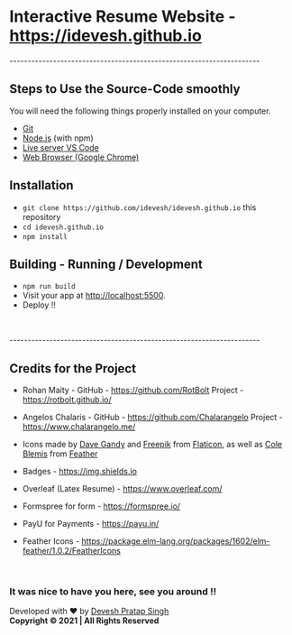 # Interactive Resume Website - **https://idevesh.github.io**

<p> ---------------------------------------------------------------------</p>

## Steps to Use the Source-Code smoothly

You will need the following things properly installed on your computer.

* [Git](https://git-scm.com/)
* [Node.js](https://nodejs.org/) (with npm)
* [Live server VS Code](https://marketplace.visualstudio.com/items?itemName=ritwickdey.LiveServer/)
* [ Web Browser (Google Chrome) ](https://google.com/chrome/)


## Installation

* `git clone https://github.com/idevesh/idevesh.github.io` this repository
* `cd idevesh.github.io`
* `npm install`


## Building -  Running / Development

* `npm run build` 
* Visit your app at [http://localhost:5500](http://localhost:5500).
* Deploy !!

<br/>

<p> ---------------------------------------------------------------------</p>

## Credits for the Project 

* Rohan Maity - GitHub - https://github.com/RotBolt  Project - https://rotbolt.github.io/

* Angelos Chalaris - GitHub - https://github.com/Chalarangelo  Project - https://www.chalarangelo.me/

*  Icons made by <a href="https://www.flaticon.com/authors/dave-gandy" target="_blank">Dave Gandy</a> and <a href="https://www.freepik.com/" target="_blank">Freepik</a> from <a href="https://www.flaticon.com/" target="_blank">Flaticon</a>, as well as <a href="https://twitter.com/colebemis" target="_blank">Cole Blemis</a> from <a href="https://feathericons.com/" target="_blank">Feather</a>
           
* Badges - https://img.shields.io

* Overleaf (Latex Resume) - https://www.overleaf.com/

* Formspree for form - https://formspree.io/

* PayU for Payments - https://payu.in/ 

* Feather Icons - https://package.elm-lang.org/packages/1602/elm-feather/1.0.2/FeatherIcons

<br/>



<h3>It was nice to have you here, see you around !! </h3>

 <p align = "centre"> 
 
 Developed with ❤️ by <a href="https://github.com/idevesh" target="_blank">Devesh Pratap Singh</a> 
  <br>
            <strong> Copyright ©️ 2021 | All Rights Reserved </strong> 
            
  </p>
